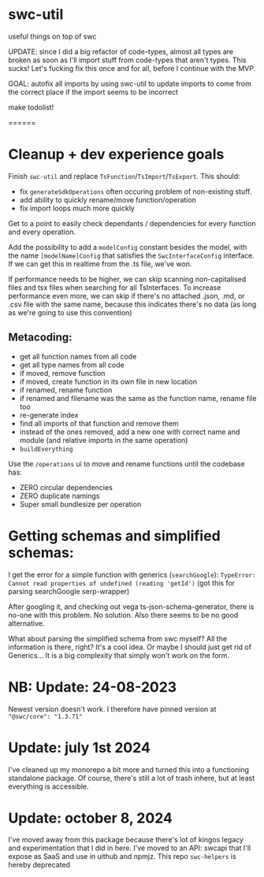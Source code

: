 # swc-util

useful things on top of swc

UPDATE: since I did a big refactor of code-types, almost all types are broken as soon as I'll import stuff from code-types that aren't types. This sucks! Let's fucking fix this once and for all, before I continue with the MVP.

GOAL: autofix all imports by using swc-util to update imports to come from the correct place if the import seems to be incorrect

make todolist!

======

# Cleanup + dev experience goals

Finish `swc-util` and replace `TsFunction`/`TsImport`/`TsExport`. This should:

- fix `generateSdkOperations` often occuring problem of non-existing stuff.
- add ability to quickly rename/move function/operation
- fix import loops much more quickly

Get to a point to easily check dependants / dependencies for every function and every operation.

Add the possibility to add a `modelConfig` constant besides the model, with the name `[modelName]Config` that satisfies the `SwcInterfaceConfig` interface. If we can get this in realtime from the .ts file, we've won.

If performance needs to be higher, we can skip scanning non-capitalised files and tsx files when searching for all TsInterfaces. To increase performance even more, we can skip if there's no attached .json, .md, or .csv file with the same name, because this indicates there's no data (as long as we're going to use this convention)

## Metacoding:

- get all function names from all code
- get all type names from all code
- if moved, remove function
- if moved, create function in its own file in new location
- if renamed, rename function
- if renamed and filename was the same as the function name, rename file too
- re-generate index
- find all imports of that function and remove them
- instead of the ones removed, add a new one with correct name and module (and relative imports in the same operation)
- `buildEverything`

Use the `/operations` ui to move and rename functions until the codebase has:

- ZERO circular dependencies
- ZERO duplicate namings
- Super small bundlesize per operation

# Getting schemas and simplified schemas:

I get the error for a simple function with generics (`searchGoogle`): `TypeError: Cannot read properties of undefined (reading 'getId')` (got this for parsing searchGoogle serp-wrapper)

After googling it, and checking out vega ts-json-schema-generator, there is no-one with this problem. No solution. Also there seems to be no good alternative.

What about parsing the simplified schema from swc myself? All the information is there, right? It's a cool idea. Or maybe I should just get rid of Generics... It is a big complexity that simply won't work on the form.

# NB: Update: 24-08-2023

Newest version doesn't work. I therefore have pinned version at `"@swc/core": "1.3.71"`

# Update: july 1st 2024

I've cleaned up my monorepo a bit more and turned this into a functioning standalone package. Of course, there's still a lot of trash inhere, but at least everything is accessible.

# Update: october 8, 2024

I've moved away from this package because there's lot of kingos legacy and experimentation that I did in here. I've moved to an API: swcapi that I'll expose as SaaS and use in uithub and npmjz. This repo `swc-helpers` is hereby deprecated
